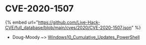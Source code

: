 # CVE-2020-1507
{% embed url="https://github.com/Live-Hack-CVE/full_database/blob/main/cves/2020/CVE-2020-1507.json" %}

* Doug-Moody ~> [Windows10_Cumulative_Updates_PowerShell](https://www.alice-snow.ru/2020/database/cve-2020-1507/windows10_cumulative_updates_powershell-doug-moody)
